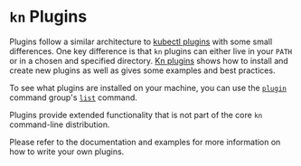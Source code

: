 # `kn` Plugins

Plugins follow a similar architecture to [kubectl plugins](https://kubernetes.io/docs/tasks/extend-kubectl/kubectl-plugins/) with some small differences. One key difference is that `kn` plugins can either live in your `PATH` or in a chosen and specified directory. [Kn plugins](https://github.com/knative/client/tree/master/docs/cmd/kn_plugin.md) shows how to install and create new plugins as well as gives some examples and best practices.

To see what plugins are installed on your machine, you can use the [`plugin`](https://github.com/knative/client/tree/master/docs/cmd/kn_plugin.md) command group's [`list`](https://github.com/knative/client/tree/master/docs/cmd/kn_plugin_list.md) command.

Plugins provide extended functionality that is not part of the core `kn` command-line distribution.

Please refer to the documentation and examples for more information on how to write your own plugins.
